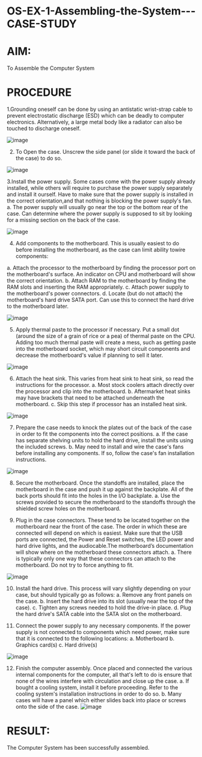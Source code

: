 # OS-EX-1-Assembling-the-System---CASE-STUDY

# AIM: 

To Assemble the Computer System

# PROCEDURE

1.Grounding oneself can be done by using an antistatic wrist-strap
cable to prevent electrostatic discharge (ESD) which can be deadly 
to computer electronics. Alternatively, a large metal body like a
radiator can also be touched to discharge oneself.

![image](https://github.com/Harsayazheni/OS-EX-1-Assembling-the-System---CASE-STUDY/assets/118708467/f6b5482f-8e19-4d3c-ae28-1772ea0640f0)


2. To Open the case. Unscrew the side panel (or
slide it toward the back of the case) to do so.

![image](https://github.com/Harsayazheni/OS-EX-1-Assembling-the-System---CASE-STUDY/assets/118708467/1a5229ca-271d-4fd8-870f-e2f0e3b30958)


3.Install the power supply. Some cases come with the power supply 
already installed, while others will require to purchase the power 
supply separately and install it ourself. Have to make sure that 
the power supply is installed in the correct orientation,and that
nothing is blocking the power supply's fan.
a. The power supply will usually go near the top or the
bottom rear of the case. Can determine where the power
supply is supposed to sit by looking for a missing section
on the back of the case.

![image](https://github.com/Harsayazheni/OS-EX-1-Assembling-the-System---CASE-STUDY/assets/118708467/0f94304c-0f80-4b99-aeb3-3a1d9d9df517)


4. Add components to the motherboard. This is
usually easiest to do before installing the
motherboard, as the case can limit ability towire 
components:

a. Attach the processor to the motherboard by finding the processor port on the
motherboard's surface. An indicator on CPU and motherboard will show the correct
orientation.
b. Attach RAM to the motherboard by finding the RAM slots and inserting the RAM
appropriately.
c. Attach power supply to the motherboard's power connectors.
d. Locate (but do not attach) the motherboard's hard drive SATA port. Can use this to
connect the hard drive to the motherboard later.

![image](https://github.com/Harsayazheni/OS-EX-1-Assembling-the-System---CASE-STUDY/assets/118708467/391a0edb-5a30-4816-b51f-959409447c02)


5. Apply thermal paste to the processor if necessary. Put a small dot (around the size of a grain of
rice or a pea) of thermal paste on the CPU. Adding too much thermal paste will create a mess,
such as getting paste into the motherboard socket, which may short circuit components and
decrease the motherboard's value if planning to sell it later.

![image](https://github.com/Harsayazheni/OS-EX-1-Assembling-the-System---CASE-STUDY/assets/118708467/61e0f1ec-807f-49e6-8a02-047414a4823f)


6. Attach the heat sink. This varies from
heat sink to heat sink, so read the
instructions for the processor.
a. Most stock coolers attach
directly over the processor and
clip into the motherboard.
b. Aftermarket heat sinks may
have brackets that need to be
attached underneath the
motherboard.
c. Skip this step if processor has
an installed heat sink.

![image](https://github.com/Harsayazheni/OS-EX-1-Assembling-the-System---CASE-STUDY/assets/118708467/e2b5c344-598d-4a0e-a81d-5d761627a419)


7. Prepare the case needs to knock the plates out 
of the back of the case in order to fit the
components into the correct positions.
a. If the case has separate shelving units
to hold the hard drive, install the units
using the included screws.
b. May need to install and wire the case's fans before installing any components. If so,
follow the case's fan installation instructions.

![image](https://github.com/Harsayazheni/OS-EX-1-Assembling-the-System---CASE-STUDY/assets/118708467/6e686372-dfe2-4b26-baa4-79143d169c42)


8. Secure the motherboard. Once the standoffs
are installed, place the motherboard in the
case and push it up against the backplate. All
of the back ports should fit into the holes in
the I/O backplate.
a. Use the screws provided to secure the
motherboard to the standoffs through
the shielded screw holes on the
motherboard.

9. Plug in the case connectors. These
tend to be located together on the
motherboard near the front of the
case. The order in which these are
connected will depend on which is
easiest. Make sure that the USB ports 
are connected, the Power and Reset 
switches, the LED power and hard
drive lights, and the audiocable.The
motherboard’s documentation will
show where on the motherboard these
connectors attach.
a. There is typically only one
way that these connectors can
attach to the motherboard. Do not try to force anything to fit.

![image](https://github.com/Harsayazheni/OS-EX-1-Assembling-the-System---CASE-STUDY/assets/118708467/9a239f6e-dd40-4269-8f57-aecad44ec085)

10. Install the hard drive. This process will vary slightly depending on your case, but should
typically go as follows:
a. Remove any front panels on the case.
b. Insert the hard drive into its slot (usually
near the top of the case).
c. Tighten any screws needed to hold the
drive-in place.
d. Plug the hard drive's SATA cable into the
SATA slot on the motherboard.

11. Connect the power supply to any necessary components. If the power supply is not connected
to components which need power, make sure that it is
connected to the following locations:
a. Motherboard
b. Graphics card(s)
c. Hard drive(s)

![image](https://github.com/Harsayazheni/OS-EX-1-Assembling-the-System---CASE-STUDY/assets/118708467/89a8fbd7-1829-489e-8fd0-5d6bb84433d7)

12. Finish the computer assembly. Once placed
and connected the various internal
components for the computer, all that's left to
do is ensure that none of the wires interfere 
with circulation and close up the case.
a. If bought a cooling system, install it
before proceeding. Refer to the
cooling system's installation
instructions in order to do so.
b. Many cases will have a panel which
either slides back into place or screws
onto the side of the case.
![image](https://github.com/Harsayazheni/OS-EX-1-Assembling-the-System---CASE-STUDY/assets/118708467/da404a68-8d42-48b1-8e26-643fdab94795)
# RESULT:
The Computer System has been successfully assembled.
